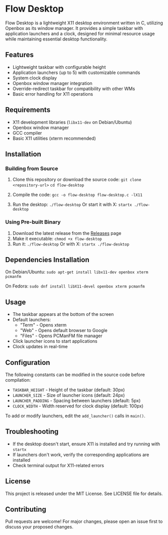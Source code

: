# Flow Desktop

Flow Desktop is a lightweight X11 desktop environment written in C, utilizing Openbox as its window manager. It provides a simple taskbar with application launchers and a clock, designed for minimal resource usage while maintaining essential desktop functionality.

## Features
- Lightweight taskbar with configurable height
- Application launchers (up to 5) with customizable commands
- System clock display
- Openbox window manager integration
- Override-redirect taskbar for compatibility with other WMs
- Basic error handling for X11 operations

## Requirements
- X11 development libraries (`libx11-dev` on Debian/Ubuntu)
- Openbox window manager
- GCC compiler
- Basic X11 utilities (xterm recommended)

## Installation

### Building from Source
1. Clone this repository or download the source code:
`git clone <repository-url>`
`cd flow-desktop`

2. Compile the code:
`gcc -o flow-desktop flow-desktop.c -lX11`

3. Run the desktop:
`./flow-desktop`
Or start it with X:
`startx ./flow-desktop`

### Using Pre-built Binary
1. Download the latest release from the [Releases](/releases) page
2. Make it executable:
`chmod +x flow-desktop`
3. Run it:
`./flow-desktop`
Or with X:
`startx ./flow-desktop`

## Dependencies Installation
On Debian/Ubuntu:
`sudo apt-get install libx11-dev openbox xterm pcmanfm`

On Fedora:
`sudo dnf install libX11-devel openbox xterm pcmanfm`

## Usage
- The taskbar appears at the bottom of the screen
- Default launchers:
  - "Term" - Opens xterm
  - "Web" - Opens default browser to Google
  - "Files" - Opens PCManFM file manager
- Click launcher icons to start applications
- Clock updates in real-time

## Configuration
The following constants can be modified in the source code before compilation:
- `TASKBAR_HEIGHT` - Height of the taskbar (default: 30px)
- `LAUNCHER_SIZE` - Size of launcher icons (default: 24px)
- `LAUNCHER_PADDING` - Spacing between launchers (default: 5px)
- `CLOCK_WIDTH` - Width reserved for clock display (default: 100px)

To add or modify launchers, edit the `add_launcher()` calls in `main()`.

## Troubleshooting
- If the desktop doesn't start, ensure X11 is installed and try running with `startx`
- If launchers don't work, verify the corresponding applications are installed
- Check terminal output for X11-related errors

## License
This project is released under the MIT License. See LICENSE file for details.

## Contributing
Pull requests are welcome! For major changes, please open an issue first to discuss your proposed changes.
